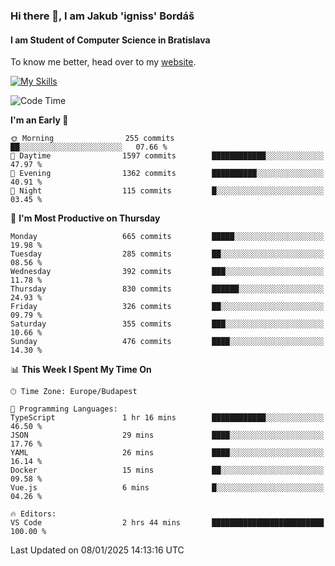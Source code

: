 ### Hi there 👋, I am Jakub 'igniss' Bordáš

#### I am Student of Computer Science in Bratislava
To know me better, head over to my [website](https://bordas.sk).

[![My Skills](https://skillicons.dev/icons?i=js,html,css,figma,svelte,java,kotlin,python,postgresql,typescript,nest,nodejs)](https://bordas.sk)


<!--START_SECTION:waka-->
![Code Time](http://img.shields.io/badge/Code%20Time-1%2C616%20hrs%2016%20mins-blue)

**I'm an Early 🐤** 

```text
🌞 Morning                255 commits         ██░░░░░░░░░░░░░░░░░░░░░░░   07.66 % 
🌆 Daytime                1597 commits        ████████████░░░░░░░░░░░░░   47.97 % 
🌃 Evening                1362 commits        ██████████░░░░░░░░░░░░░░░   40.91 % 
🌙 Night                  115 commits         █░░░░░░░░░░░░░░░░░░░░░░░░   03.45 % 
```
📅 **I'm Most Productive on Thursday** 

```text
Monday                   665 commits         █████░░░░░░░░░░░░░░░░░░░░   19.98 % 
Tuesday                  285 commits         ██░░░░░░░░░░░░░░░░░░░░░░░   08.56 % 
Wednesday                392 commits         ███░░░░░░░░░░░░░░░░░░░░░░   11.78 % 
Thursday                 830 commits         ██████░░░░░░░░░░░░░░░░░░░   24.93 % 
Friday                   326 commits         ██░░░░░░░░░░░░░░░░░░░░░░░   09.79 % 
Saturday                 355 commits         ███░░░░░░░░░░░░░░░░░░░░░░   10.66 % 
Sunday                   476 commits         ████░░░░░░░░░░░░░░░░░░░░░   14.30 % 
```


📊 **This Week I Spent My Time On** 

```text
🕑︎ Time Zone: Europe/Budapest

💬 Programming Languages: 
TypeScript               1 hr 16 mins        ████████████░░░░░░░░░░░░░   46.50 % 
JSON                     29 mins             ████░░░░░░░░░░░░░░░░░░░░░   17.76 % 
YAML                     26 mins             ████░░░░░░░░░░░░░░░░░░░░░   16.14 % 
Docker                   15 mins             ██░░░░░░░░░░░░░░░░░░░░░░░   09.58 % 
Vue.js                   6 mins              █░░░░░░░░░░░░░░░░░░░░░░░░   04.26 % 

🔥 Editors: 
VS Code                  2 hrs 44 mins       █████████████████████████   100.00 % 
```


 Last Updated on 08/01/2025 14:13:16 UTC
<!--END_SECTION:waka-->
